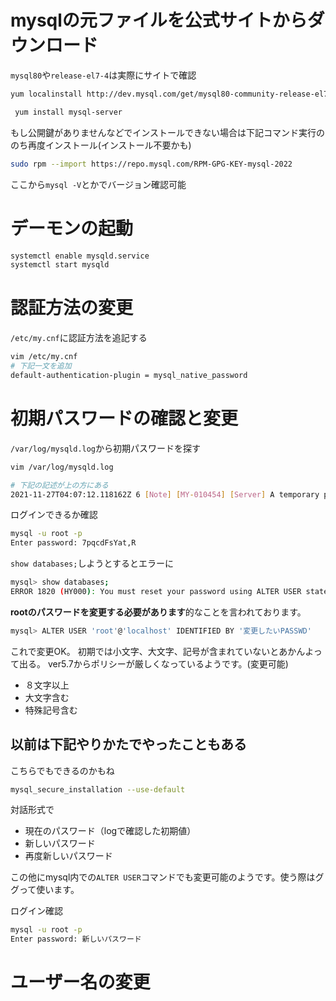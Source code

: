 # mysqlの元ファイルを公式サイトからダウンロード
`mysql80`や`release-el7-4`は実際にサイトで確認
```bash
yum localinstall http://dev.mysql.com/get/mysql80-community-release-el7-4.noarch.rpm 
```
```bash
 yum install mysql-server
```
もし公開鍵がありませんなどでインストールできない場合は下記コマンド実行ののち再度インストール(インストール不要かも)
```bash
sudo rpm --import https://repo.mysql.com/RPM-GPG-KEY-mysql-2022
```
ここから`mysql -V`とかでバージョン確認可能
# デーモンの起動
```bash
systemctl enable mysqld.service
systemctl start mysqld
```
# 認証方法の変更
`/etc/my.cnf`に認証方法を追記する
```bash
vim /etc/my.cnf
# 下記一文を追加
default-authentication-plugin = mysql_native_password
```
# 初期パスワードの確認と変更
`/var/log/mysqld.log`から初期パスワードを探す
```bash
vim /var/log/mysqld.log 

# 下記の記述が上の方にある
2021-11-27T04:07:12.118162Z 6 [Note] [MY-010454] [Server] A temporary password is generated for root@localhost: 7pqcdFsYat,R
```
ログインできるか確認
```bash
mysql -u root -p
Enter password: 7pqcdFsYat,R
```
`show databases;`しようとするとエラーに
```bash
mysql> show databases;
ERROR 1820 (HY000): You must reset your password using ALTER USER statement before executing this statement.
```
**rootのパスワードを変更する必要があります**的なことを言われております。

```bash
mysql> ALTER USER 'root'@'localhost' IDENTIFIED BY '変更したいPASSWD'
```
これで変更OK。
初期では小文字、大文字、記号が含まれていないとあかんよって出る。
ver5.7からポリシーが厳しくなっているようです。(変更可能)
- ８文字以上
- 大文字含む
- 特殊記号含む

## 以前は下記やりかたでやったこともある
こちらでもできるのかもね
```bash
mysql_secure_installation --use-default
```
対話形式で
- 現在のパスワード（logで確認した初期値）
- 新しいパスワード
- 再度新しいパスワード

この他にmysql内での`ALTER USER`コマンドでも変更可能のようです。使う際はググって使います。

ログイン確認
```bash
mysql -u root -p
Enter password: 新しいパスワード
```
# ユーザー名の変更
